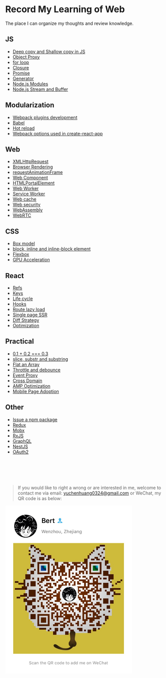 # Record My Learning of Web

The place I can organize my thoughts and review knowledge.

## JS

- [Deep copy and Shallow copy in JS](/js/object_copy.md)
- [Object Proxy](/js/object_proxy.md)
- [for loop](/js/for_loop.md)
- [Closure](/js/closure.md)
- [Promise](/js/promise.md)
- [Generator](/js/generator.md)
- [Node.js Modules](/js/node_mo.md)
- [Node.js Stream and Buffer](/js/stream_buffer.md)

## Modularization

- [Webpack plugins development](/modularization/webpack_structure.md)
- [Babel](/modularization/babel.md)
- [Hot reload](/modularization/hot_reload.md)
- [Webpack options used in create-react-app](/modularization/webpack_options.md)

## Web

- [XMLHttpRequest](/web/xhr.md)
- [Browser Rendering](/web/browser_render.md)
- [requestAnimationFrame](/web/requestAnimationFrame.md)
- [Web Component]()
- [HTMLPortalElement]()
- [Web Worker](/web/web_worker.md)
- [Service Worker](/web/service_worker.md)
- [Web cache](/web/web_cache.md)
- [Web security](/web/web_security.md)
- [WebAssembly](/web/wasm.md)
- [WebRTC]()

## CSS

- [Box model](/css/box_model.md)
- [block, inline and inline-block element]()
- [Flexbox]()
- [GPU Acceleration]()

## React

- [Refs](/react/refs.md)
- [Keys](/react/keys.md)
- [Life cycle](/react/life_cycle.md)
- [Hooks](/react/hooks.md)
- [Route lazy load](/react/lazy_load.md)
- [Single page SSR](/react/ssr.md)
- [Diff Strategy]()
- [Optimization](/react/optimization.md)

## Practical

- [0.1 + 0.2 === 0.3](/practical/epsilon.md)
- [slice, substr and substring](/practical/string_process.md)
- [Flat an Array](/practical/flat_array.md)
- [Throttle and debounce](/practical/debounce_throttle.md)
- [Event Proxy](/practical/events_proxy.md)
- [Cross Domain](/practical/cross_domain.md)
- [AMP Optimization]()
- [Mobile Page Adoption]()

## Other

- [Issue a npm package](/other/npm_issue.md)
- [Redux](/other/redux.md)
- [Mobx]()
- [RxJS](/other/rxjs.md)
- [GraphQL]()
- [NestJS](/other/nestjs.md)
- [OAuth2]()

<br />
<br />
<br />
<br />

> If you would like to right a wrong or are interested in me, welcome to contact me via email: yuchenhuang0324@gmail.com or WeChat, my QR code is as below:

<img src="assets/qr_code.jpeg" width="400"/>
